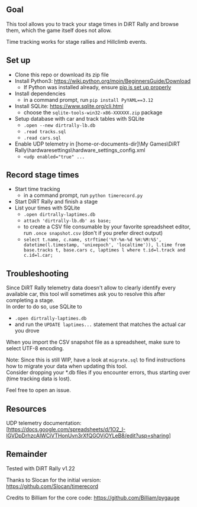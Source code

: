 ## Goal
This tool allows you to track your stage times in DiRT Rally and browse them, which the game itself does not allow.  

Time tracking works for stage rallies and Hillclimb events.   

## Set up
- Clone this repo or download its zip file
- Install Python3: https://wiki.python.org/moin/BeginnersGuide/Download
  - If Python was installed already, ensure [pip is set up properly](https://packaging.python.org/tutorials/installing-packages/#ensure-you-can-run-pip-from-the-command-line) 
- Install dependencies
  - in a command prompt, run ``pip install PyYAML==3.12``
- Install SQLite: https://www.sqlite.org/cli.html  
  - choose the ``sqlite-tools-win32-x86-XXXXXX.zip`` package  
- Setup database with car and track tables with SQLite  
  - ``.open --new dirtrally-lb.db`` 
  - ``.read tracks.sql`` 
  - ``.read cars.sql``
- Enable UDP telemetry in [home-or-documents-dir]\My Games\DiRT Rally\hardwaresettings\hardware_settings_config.xml
  - ``<udp enabled="true" ...``
  
## Record stage times
- Start time tracking  
  - in a command prompt, run ``python timerecord.py``
- Start DiRT Rally and finish a stage  
- List your times with SQLite  
  - ``.open dirtrally-laptimes.db``
  - ``attach 'dirtrally-lb.db' as base;``
  - to create a CSV file consumable by your favorite spreadsheet editor, run ``.once snapshot.csv`` (don't if you prefer direct output)
  - ``select t.name, c.name, strftime('%Y-%m-%d %H:%M:%S', datetime(l.timestamp, 'unixepoch', 'localtime')), l.time from base.tracks t, base.cars c, laptimes l where t.id=l.track and c.id=l.car;``

## Troubleshooting
Since DiRT Rally telemetry data doesn't allow to clearly identify every available car, this tool will sometimes ask you to resolve this after completing a stage.  
In order to do so, use SQLite to 
- ``.open dirtrally-laptimes.db``
- and run the ``UPDATE laptimes...`` statement that matches the actual car you drove

When you import the CSV snapshot file as a spreadsheet, make sure to select UTF-8 encoding.   

Note: Since this is still WIP, have a look at ``migrate.sql`` to find instructions how to migrate your data when updating this tool.    
Consider dropping your *.db files if you encounter errors, thus starting over (time tracking data is lost).  

Feel free to open an issue.  


## Resources
UDP telemetry documentation:  
[https://docs.google.com/spreadsheets/d/1O2_I-lGVDpDrhzcAlWCiVTHonUvn3rXfQGOVjOYLeB8/edit?usp=sharing]

## Remainder
Tested with DiRT Rally v1.22

Thanks to Slocan for the initial version: https://github.com/Slocan/timerecord

Credits to Billiam for the core code: https://github.com/Billiam/pygauge
